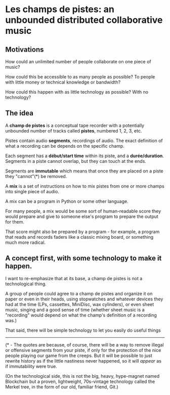 # Les champs de pistes: an unbounded distributed collaborative music

## Motivations

How could an unlimited number of people collaborate on one piece of music?

How could this be accessible to as many people as possible? To people with little
money or technical knowledge or bandwidth?

How could this happen with as little technology as possible? With no technology?

## The idea

A **champ de pistes** is a conceptual tape recorder with a potentially unbounded
number of tracks called **pistes**, numbered 1, 2, 3, etc.

Pistes contain audio **segments**, recordings of audio. The exact definition
of what a recording can be depends on the specific champ.

Each segment has a **début/start time** within its piste, and a
**durée/duration**. Segments in a piste cannot overlap, but they can touch at the
ends.

Segments are **immutable** which means that once they are placed on a piste they
"cannot"(*) be removed.

A **mix** is a set of instructions on how to mix pistes from one or more champs
into single piece of audio.

A mix can be a program in Python or some other language.

For many people, a mix would be some sort of human-readable score they would
prepare and give to someone else's program to prepare the output for
them.

That score might also be prepared by a program - for example, a program that
reads and records faders like a classic mixing board, or something much
more radical.

## A concept first, with some technology to make it happen.

I want to re-emphasize that at its base, a champ de pistes is not a
technological thing.

A group of people could agree to a champ de pistes and organize it on paper or
even in their heads, using stopwatches and whatever devices they had at the time
(LPs, cassettes, MiniDisc, wax cylinders), or even sheet music, singing and a
good sense of time (whether sheet music is a "recording" would depend on what
the champ's definition of a recording was.)

That said, there will be simple technology to let you easily do useful things


------

(* - The quotes are because, of course, there will be a way to remove illegal or
offensive segments from your piste, if only for the protection of the nice
people playing our game from the creeps. But it will be possible to just rewrite
history as if the little nastiness never happened, so it will _appear_ as if
immutability were true.

(On the technological side, this is not the big, heavy, hype-magnet named
Blockchain but a proven, lightweight, 70s-vintage technology called the Merkel
tree, in the form of our old, familiar friend, Git.)
